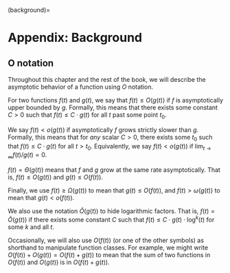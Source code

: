 (background)=
# Appendix: Background

## O notation

Throughout this chapter and the rest of the book, we will describe the
asymptotic behavior of a function using $O$ notation.

For two functions $f(t)$ and $g(t)$, we say that $f(t) \le O(g(t))$ if
$f$ is asymptotically upper bounded by $g$. Formally, this means that
there exists some constant $C > 0$ such that $f(t) \le C \cdot g(t)$ for
all $t$ past some point $t_0$.

We say $f(t) < o(g(t))$ if asymptotically $f$ grows strictly slower than
$g$. Formally, this means that for *any* scalar $C > 0$, there exists
some $t_0$ such that $f(t) \le C \cdot g(t)$ for all $t > t_0$.
Equivalently, we say $f(t) < o(g(t))$ if
$\lim_{t \to \infty} f(t)/g(t) = 0$.

$f(t) = \Theta(g(t))$ means that $f$ and $g$ grow at the same rate
asymptotically. That is, $f(t) \le O(g(t))$ and $g(t) \le O(f(t))$.

Finally, we use $f(t) \ge \Omega(g(t))$ to mean that $g(t) \le O(f(t))$,
and $f(t) > \omega(g(t))$ to mean that $g(t) < o(f(t))$.

We also use the notation $\tilde O(g(t))$ to hide logarithmic factors.
That is, $f(t) = \tilde O(g(t))$ if there exists some constant $C$ such
that $f(t) \le C \cdot g(t) \cdot \log^k(t)$ for some $k$ and all $t$.

Occasionally, we will also use $O(f(t))$ (or one of the other symbols)
as shorthand to manipulate function classes. For example, we might write
$O(f(t)) + O(g(t)) = O(f(t) + g(t))$ to mean that the sum of two
functions in $O(f(t))$ and $O(g(t))$ is in $O(f(t) + g(t))$.
